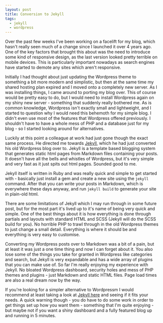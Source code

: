 ```yaml
---
layout: post
title: Conversion to Jekyll
tags:
  - jekyll
  - wordpress
---
```


Over the past few weeks I've been working on a facelift for my blog, which hasn't really seen much of a change since I launched it over 4 years ago. One of the key factors that brought this about was the need to introduce some kind of responsive design, as the last version looked pretty terrible on mobile devices. This is particularly important nowadays as search engines have started to demote any sites which aren't responsive.

Initially I had thought about just updating the Wordpress theme to something a bit more modern and simplistic, but then at the same time my shared hosting plan expired and I moved onto a completely new server. As I was installing things, I came around to porting my blog over. This of course would be pretty easy to do, but I would need to install Wordpress again on my shiny new server - something that suddenly really bothered me. As is common knowledge, Wordpress isn't exactly small and lightweight, and I started to question why I would need this behemoth for my simple blog. I didn't even use most of the features that Wordpress offered previously. I shouldn't have to have a whole mess of PHP and a database just for my blog - so I started looking around for alternatives.

Luckily at this point a colleague at work had just gone though the exact same process. He directed me towards [Jekyll](https://jekyllrb.com/), which he had just converted his old Wordpress blog over to. Jekyll is a template based blogging system that generates static html pages from Markdown files containing your posts. It doesn't have all the bells and whistles of Wordpress, but it's very simple and very fast as it just spits out html pages. Sounded good to me.

Jekyll itself is written in Ruby and was really quick and simple to get started with - basically just install a gem and create a new site using the `jekyll` command. After that you can write your posts in Markdown, which is everywhere these days anyway, and run `jekyll build` to generate your site in plain-old html.

There are some limitations of Jekyll which I may run through in some future post, but for the most part it's lived up to it's name of being very quick and simple. One of the best things about it is how everything is done through partials and layouts with standard HTML and SCSS (Jekyll will do the SCSS build for you). No horrible PHP to trawl through in the old Wordpress themes to just change a small detail. Everything is where it should be and everything is very easy to customise. 

Converting my Wordpress posts over to Markdown was a bit of a pain, but at least it was just a one time thing and now I can forget about it. You also lose some of the things you take for granted in Wordpress like categories and search, but Jekyll is very expandable and has a wide array of plugins that you can make use of. So far I'm really enjoying my experience with Jekyll. No bloated Wordpress dashboard, security holes and mess of PHP themes and plugins - just Markdown and static HTML files. Page load times are also a real dream now by the way.

If you're looking for a simpler alternative to Wordpressm I would recommend at least taking a look at [Jekyll here](https://jekyllrb.com/) and seeing if it fits your needs. A quick warning though - you do have to do some work in order to get things set up how you want them - something that I'm quite enjoying - but maybe not if you want a shiny dashboard and a fully featured blog up and running in 5 minutes.